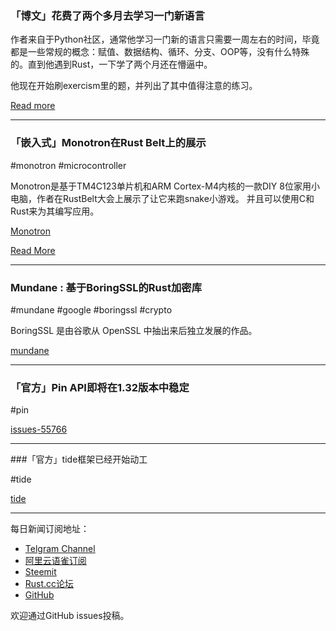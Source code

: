### 「博文」花费了两个多月去学习一门新语言

作者来自于Python社区，通常他学习一门新的语言只需要一周左右的时间，毕竟都是一些常规的概念：赋值、数据结构、循环、分支、OOP等，没有什么特殊的。直到他遇到Rust，一下学了两个月还在懵逼中。

他现在开始刷exercism里的题，并列出了其中值得注意的练习。

[Read more ](https://cslai.coolsilon.com/2018/11/06/learning-a-new-language-for-more-than-2-months-feat-exercism/)

---

### 「嵌入式」Monotron在Rust Belt上的展示

#monotron #microcontroller

Monotron是基于TM4C123单片机和ARM Cortex-M4内核的一款DIY 8位家用小电脑，作者在RustBelt大会上展示了让它来跑snake小游戏。 并且可以使用C和Rust来为其编写应用。

[Monotron](https://github.com/thejpster/monotron)

[Read More](https://railwayelectronics.blogspot.com/2018/11/monotron-at-rust-belt-rust.html)

---

### Mundane : 基于BoringSSL的Rust加密库

#mundane #google #boringssl #crypto

BoringSSL 是由谷歌从 OpenSSL 中抽出来后独立发展的作品。

[mundane](https://github.com/google/mundane)

---

### 「官方」Pin API即将在1.32版本中稳定

#pin

[issues-55766](https://github.com/rust-lang/rust/issues/55766)

---

###「官方」tide框架已经开始动工

#tide

[tide](https://github.com/rust-net-web/tide)

---

每日新闻订阅地址：

- [Telgram Channel](https://t.me/rust_daily_news )
- [阿里云语雀订阅](https://www.yuque.com/chaosbot/rustnews)
- [Steemit](https://steemit.com/@blackanger)
- [Rust.cc论坛](https://rust.cc)
- [GitHub](https://github.com/RustStudy/rust_daily_news)

欢迎通过GitHub issues投稿。
